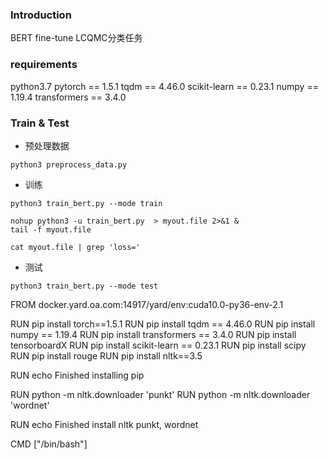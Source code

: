 
### Introduction
BERT fine-tune LCQMC分类任务

###  requirements
python3.7
pytorch == 1.5.1
tqdm == 4.46.0
scikit-learn == 0.23.1
numpy == 1.19.4
transformers == 3.4.0

###  Train & Test

* 预处理数据
```
python3 preprocess_data.py
```
* 训练
```
python3 train_bert.py --mode train
```
```
nohup python3 -u train_bert.py  > myout.file 2>&1 &
tail -f myout.file

cat myout.file | grep 'loss='
```
* 测试
```
python3 train_bert.py --mode test
```





FROM docker.yard.oa.com:14917/yard/env:cuda10.0-py36-env-2.1

RUN pip install torch==1.5.1
RUN pip install tqdm == 4.46.0
RUN pip install numpy == 1.19.4
RUN pip install transformers == 3.4.0
RUN pip install tensorboardX
RUN pip install scikit-learn == 0.23.1
RUN pip install scipy
RUN pip install rouge
RUN pip install nltk==3.5


RUN echo Finished installing pip

RUN python -m nltk.downloader 'punkt'
RUN python -m nltk.downloader 'wordnet'

RUN echo Finished install nltk punkt, wordnet

CMD ["/bin/bash"]
